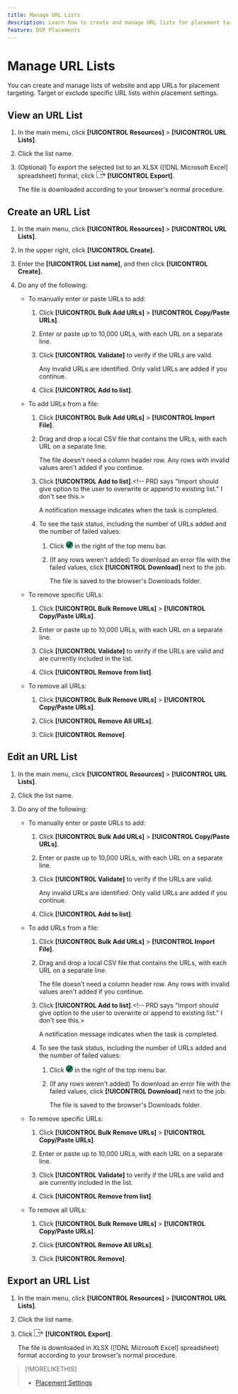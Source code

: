```yaml
---
title: Manage URL Lists
description: Learn how to create and manage URL lists for placement targeting.
feature: DSP Placements
---
```

# Manage URL Lists

<!-- Need to add info/link to this from placement settings once lists are available for targeting/exclusion on the Sites tab (not there as of 6/17) -->

You can create and manage lists of website and app URLs for placement targeting. Target or exclude specific URL lists within placement settings.

## View an URL List

1. In the main menu, click **[!UICONTROL Resources]** > **[!UICONTROL URL Lists]**.

1. Click the list name.

1. (Optional) To export the selected list to an XLSX ([!DNL Microsoft Excel] spreadsheet) format, click ![Export](/help/dsp/assets/export.png "Export") **[!UICONTROL Export]**.

   The file is downloaded according to your browser's normal procedure.

## Create an URL List

1. In the main menu, click **[!UICONTROL Resources]** > **[!UICONTROL URL Lists]**.

1. In the upper right, click **[!UICONTROL Create].**

1. Enter the **[!UICONTROL List name]**, and then click **[!UICONTROL Create].**

1. Do any of the following:

   * To manually enter or paste URLs to add:

     1. Click **[!UICONTROL Bulk Add URLs]** > **[!UICONTROL Copy/Paste URLs]**.

     1. Enter or paste up to 10,000 URLs, with each URL on a separate line.

     1. Click **[!UICONTROL Validate]** to verify if the URLs are valid.

        Any invalid URLs are identified. Only valid URLs are added if you continue.

     1. Click **[!UICONTROL Add to list]**.

   * To add URLs from a file:

     1. Click **[!UICONTROL Bulk Add URLs]** > **[!UICONTROL Import File]**.

     1. Drag and drop a local CSV file that contains the URLs, with each URL on a separate line.

        The file doesn't need a column header row. Any rows with invalid values aren't added if you continue.

     1. Click **[!UICONTROL Add to list]**.<!-- PRD says "Import should give option to the user to overwrite or append to existing list." I don't see this.>
     
        A notification message indicates when the task is completed.
       
     1. To see the task status, including the number of URLs added and the number of failed values:
     
        1. Click ![Jobs](/help/dsp/assets/downloads.png) in the right of the top menu bar.
        
        1. (If any rows weren't added) To download an error file with the failed values, click **[!UICONTROL Download]** next to the job.
        
           The file is saved to the browser's Downloads folder.

   * To remove specific URLs:

     1. Click **[!UICONTROL Bulk Remove URLs]** > **[!UICONTROL Copy/Paste URLs]**.

     1. Enter or paste up to 10,000 URLs, with each URL on a separate line.

     1. Click **[!UICONTROL Validate]** to verify if the URLs are valid and are currently included in the list.

     1. Click **[!UICONTROL Remove from list]**.

   * To remove all URLs:

     1.  Click **[!UICONTROL Bulk Remove URLs]** > **[!UICONTROL Copy/Paste URLs]**.

     1. Click **[!UICONTROL Remove All URLs]**.
     
     1. Click **[!UICONTROL Remove]**.

## Edit an URL List

1. In the main menu, click **[!UICONTROL Resources]** > **[!UICONTROL URL Lists]**.

1. Click the list name.

1. Do any of the following:

   * To manually enter or paste URLs to add:

     1. Click **[!UICONTROL Bulk Add URLs]** > **[!UICONTROL Copy/Paste URLs]**.

     1. Enter or paste up to 10,000 URLs, with each URL on a separate line.

     1. Click **[!UICONTROL Validate]** to verify if the URLs are valid.

        Any invalid URLs are identified. Only valid URLs are added if you continue.

     1. Click **[!UICONTROL Add to list]**.

   * To add URLs from a file:

     1. Click **[!UICONTROL Bulk Add URLs]** > **[!UICONTROL Import File]**.

     1. Drag and drop a local CSV file that contains the URLs, with each URL on a separate line.

        The file doesn't need a column header row. Any rows with invalid values aren't added if you continue.

     1. Click **[!UICONTROL Add to list]**.<!-- PRD says "Import should give option to the user to overwrite or append to existing list." I don't see this.>
     
        A notification message indicates when the task is completed.
       
     1. To see the task status, including the number of URLs added and the number of failed values:
     
        1. Click ![Jobs](/help/dsp/assets/downloads.png) in the right of the top menu bar.
        
        1. (If any rows weren't added) To download an error file with the failed values, click **[!UICONTROL Download]** next to the job.
        
           The file is saved to the browser's Downloads folder.

   * To remove specific URLs:

     1. Click **[!UICONTROL Bulk Remove URLs]** > **[!UICONTROL Copy/Paste URLs]**.

     1. Enter or paste up to 10,000 URLs, with each URL on a separate line.

     1. Click **[!UICONTROL Validate]** to verify if the URLs are valid and are currently included in the list.

     1. Click **[!UICONTROL Remove from list]**.

   * To remove all URLs:

     1.  Click **[!UICONTROL Bulk Remove URLs]** > **[!UICONTROL Copy/Paste URLs]**.

     1. Click **[!UICONTROL Remove All URLs]**.
     
     1. Click **[!UICONTROL Remove]**.

## Export an URL List

1. In the main menu, click **[!UICONTROL Resources]** > **[!UICONTROL URL Lists]**.

1. Click the list name.

1. Click ![Export](/help/dsp/assets/export.png "Export") **[!UICONTROL Export]**.

   The file is downloaded in XLSX ([!DNL Microsoft Excel] spreadsheet) format according to your browser's normal procedure.

>[!MORELIKETHIS]
>
>* [Placement Settings](/help/dsp/campaign-management/placements/placement-settings.md)
